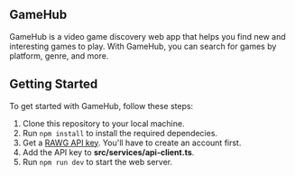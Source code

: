 ## GameHub

GameHub is a video game discovery web app that helps you find new and interesting games to play. With GameHub, you can search for games by platform, genre, and more.

## Getting Started

To get started with GameHub, follow these steps:

1. Clone this repository to your local machine.
1. Run `npm install` to install the required dependecies.
1. Get a [RAWG API key](https://rawg.io/apidocs). You'll have to create an account first.
1. Add the API key to **src/services/api-client.ts**.
1. Run `npm run dev` to start the web server.
